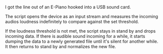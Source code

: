 I got the line out of an E-Piano hooked into a USB sound card. 

The script opens the device as an input stream and measures the incoming audios loudness indefinitely to compare against the set threshold.

If the loudness threshold is not met, the script stays in stand by and drops incoming data.
If there is audible sound incoming for a while, it starts dumping the data to a newly generated file until it's silent for another while.
It then returns to stand by and normalizes the new file.

